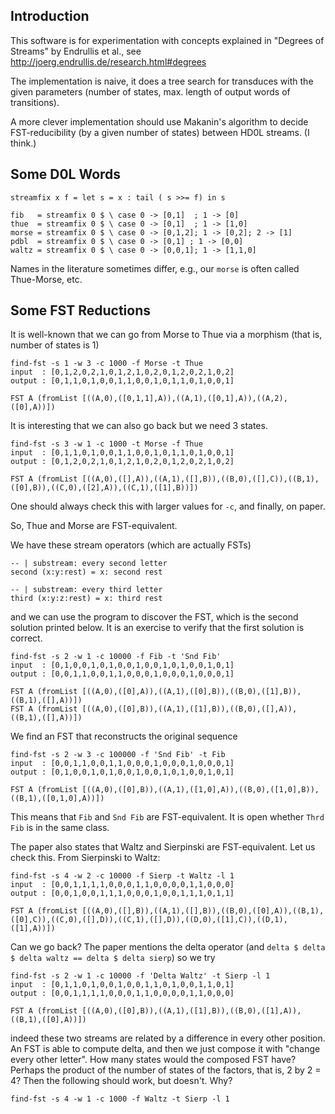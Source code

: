 Introduction
-----------
This software is for experimentation with
concepts explained in "Degrees of Streams" by Endrullis et al.,
see <http://joerg.endrullis.de/research.html#degrees>

The implementation is naive, it does a  tree search
for transduces with the given parameters (number of states,
max. length of output words of transitions).

A more clever implementation should use Makanin's algorithm
to decide FST-reducibility (by a given number of states)
between HD0L streams. (I think.)

Some D0L Words 
--------------


```
streamfix x f = let s = x : tail ( s >>= f) in s

fib   = streamfix 0 $ \ case 0 -> [0,1]  ; 1 -> [0] 
thue  = streamfix 0 $ \ case 0 -> [0,1]  ; 1 -> [1,0]
morse = streamfix 0 $ \ case 0 -> [0,1,2]; 1 -> [0,2]; 2 -> [1]
pdbl  = streamfix 0 $ \ case 0 -> [0,1] ; 1 -> [0,0]
waltz = streamfix 0 $ \ case 0 -> [0,0,1]; 1 -> [1,1,0]
```
Names in the literature sometimes differ,
e.g., our `morse` is often called Thue-Morse, etc.

Some FST Reductions 
-------------------

It is well-known that we can go from Morse to Thue via a morphism (that is, number of states is 1)
```
find-fst -s 1 -w 3 -c 1000 -f Morse -t Thue
input  : [0,1,2,0,2,1,0,1,2,1,0,2,0,1,2,0,2,1,0,2]
output : [0,1,1,0,1,0,0,1,1,0,0,1,0,1,1,0,1,0,0,1]

FST A (fromList [((A,0),([0,1,1],A)),((A,1),([0,1],A)),((A,2),([0],A))])

```
It is interesting that we can also go back
but we need 3 states.
```
find-fst -s 3 -w 1 -c 1000 -t Morse -f Thue
input  : [0,1,1,0,1,0,0,1,1,0,0,1,0,1,1,0,1,0,0,1]
output : [0,1,2,0,2,1,0,1,2,1,0,2,0,1,2,0,2,1,0,2]

FST A (fromList [((A,0),([],A)),((A,1),([],B)),((B,0),([],C)),((B,1),([0],B)),((C,0),([2],A)),((C,1),([1],B))])

```
One should always check this with larger values for `-c`,
and finally, on paper.

So, Thue and Morse are FST-equivalent.

We have these stream operators (which are actually FSTs)
```
-- | substream: every second letter
second (x:y:rest) = x: second rest

-- | substream: every third letter
third (x:y:z:rest) = x: third rest
```
and we can use the program to discover the FST,
which is the second solution printed below.
It is an exercise to verify that the first solution is correct.
```
find-fst -s 2 -w 1 -c 10000 -f Fib -t 'Snd Fib'
input  : [0,1,0,0,1,0,1,0,0,1,0,0,1,0,1,0,0,1,0,1]
output : [0,0,1,1,0,0,1,1,0,0,0,1,0,0,0,1,0,0,0,1]

FST A (fromList [((A,0),([0],A)),((A,1),([0],B)),((B,0),([1],B)),((B,1),([],A))])
FST A (fromList [((A,0),([0],B)),((A,1),([1],B)),((B,0),([],A)),((B,1),([],A))])

```
We find an FST that reconstructs the original sequence
```
find-fst -s 2 -w 3 -c 100000 -f 'Snd Fib' -t Fib
input  : [0,0,1,1,0,0,1,1,0,0,0,1,0,0,0,1,0,0,0,1]
output : [0,1,0,0,1,0,1,0,0,1,0,0,1,0,1,0,0,1,0,1]

FST A (fromList [((A,0),([0],B)),((A,1),([1,0],A)),((B,0),([1,0],B)),((B,1),([0,1,0],A))])

```
This means that `Fib` and `Snd Fib` are FST-equivalent.
It is open whether `Thrd Fib`  is in the same class.

The paper also states that Waltz and Sierpinski are FST-equivalent. Let us check this. From Sierpinski to Waltz:
```
find-fst -s 4 -w 2 -c 10000 -f Sierp -t Waltz -l 1
input  : [0,0,1,1,1,1,0,0,0,1,1,0,0,0,0,1,1,0,0,0]
output : [0,0,1,0,0,1,1,1,0,0,0,1,0,0,1,1,1,0,1,1]

FST A (fromList [((A,0),([],B)),((A,1),([],B)),((B,0),([0],A)),((B,1),([0],C)),((C,0),([],D)),((C,1),([],D)),((D,0),([1],C)),((D,1),([1],A))])

```
Can we go back? The paper mentions the delta operator
(and `delta $ delta $ delta waltz == delta $ delta sierp`)
so we try
```
find-fst -s 2 -w 1 -c 10000 -f 'Delta Waltz' -t Sierp -l 1
input  : [0,1,1,0,1,0,0,1,0,0,1,1,0,1,0,0,1,1,0,1]
output : [0,0,1,1,1,1,0,0,0,1,1,0,0,0,0,1,1,0,0,0]

FST A (fromList [((A,0),([0],B)),((A,1),([1],B)),((B,0),([1],A)),((B,1),([0],A))])
```
indeed these two streams are related by a difference
in every other position. An FST is able to compute delta,
and then we just compose it with "change every other letter".
How many states would the composed FST have?
Perhaps the product of the number of states of the factors,
that is, 2 by 2 = 4? Then the following should work,
but doesn't. Why?
```
find-fst -s 4 -w 1 -c 1000 -f Waltz -t Sierp -l 1
```

